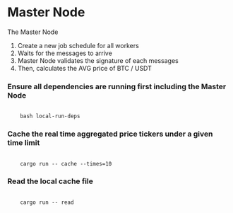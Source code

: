 
# Master Node
The Master Node
1. Create a new job schedule for all workers
2. Waits for the messages to arrive
3. Master Node validates the signature of each messages
4. Then, calculates the AVG price of BTC / USDT 

### Ensure all dependencies are running first including the Master Node
```

    bash local-run-deps

```

### Cache the real time aggregated price tickers under a given time limit
```

    cargo run -- cache --times=10 

```

### Read the local cache file 
```

    cargo run -- read 

```